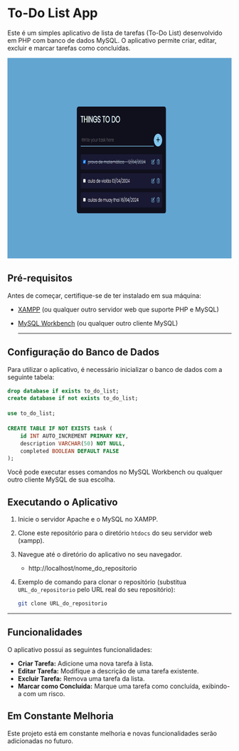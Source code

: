 # To-Do List App

Este é um simples aplicativo de lista de tarefas (To-Do List) desenvolvido em PHP com banco de dados MySQL. O aplicativo permite criar, editar, excluir e marcar tarefas como concluídas.

<img src="./src/img/to_do_list.png" alt="Nome da Imagem" width="850" height="450">

## Pré-requisitos

Antes de começar, certifique-se de ter instalado em sua máquina:
- [XAMPP](https://www.apachefriends.org/index.html) (ou qualquer outro servidor web que suporte PHP e MySQL)
- [MySQL Workbench](https://www.mysql.com/products/workbench/) (ou qualquer outro cliente MySQL)

  ---


## Configuração do Banco de Dados

Para utilizar o aplicativo, é necessário inicializar o banco de dados com a seguinte tabela:

```sql
drop database if exists to_do_list;
create database if not exists to_do_list;

use to_do_list;

CREATE TABLE IF NOT EXISTS task (
    id INT AUTO_INCREMENT PRIMARY KEY,
    description VARCHAR(50) NOT NULL,
    completed BOOLEAN DEFAULT FALSE
);
```


Você pode executar esses comandos no MySQL Workbench ou qualquer outro cliente MySQL de sua escolha.


## Executando o Aplicativo

1. Inicie o servidor Apache e o MySQL no XAMPP.
2. Clone este repositório para o diretório `htdocs` do seu servidor web (xampp).
3. Navegue até o diretório do aplicativo no seu navegador.
   - http://localhost/nome_do_repositorio
5. Exemplo de comando para clonar o repositório (substitua `URL_do_repositorio` pelo URL real do seu repositório):

   ```bash
   git clone URL_do_repositorio

---

## Funcionalidades

O aplicativo possui as seguintes funcionalidades:

- **Criar Tarefa:** Adicione uma nova tarefa à lista.
- **Editar Tarefa:** Modifique a descrição de uma tarefa existente.
- **Excluir Tarefa:** Remova uma tarefa da lista.
- **Marcar como Concluída:** Marque uma tarefa como concluída, exibindo-a com um risco.

## Em Constante Melhoria

Este projeto está em constante melhoria e novas funcionalidades serão adicionadas no futuro.

